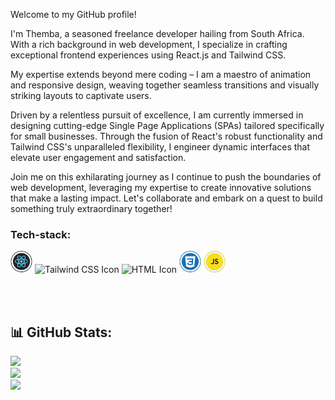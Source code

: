 Welcome to my GitHub profile!

I'm Themba, a seasoned freelance developer hailing from South Africa. With a rich background in web development, I specialize in crafting exceptional frontend experiences using React.js and Tailwind CSS. <br/>

My expertise extends beyond mere coding – I am a maestro of animation and responsive design, weaving together seamless transitions and visually striking layouts to captivate users. <br/>

Driven by a relentless pursuit of excellence, I am currently immersed in designing cutting-edge Single Page Applications (SPAs) tailored specifically for small businesses. Through the fusion of React's robust functionality and Tailwind CSS's unparalleled flexibility, I engineer dynamic interfaces that elevate user engagement and satisfaction. <br/>

Join me on this exhilarating journey as I continue to push the boundaries of web development, leveraging my expertise to create innovative solutions that make a lasting impact. Let's collaborate and embark on a quest to build something truly extraordinary together! <br/>

### Tech-stack: <br/>
<p align="left">
<img width="35px" src="https://github.com/Pedro-Murilo/icons-for-readme/blob/main/.github/react-icon.svg" alt="ReactJS Icon" />
<img width="35px" src="https://adware-technologies.s3.amazonaws.com/uploads/technology/thumbnail/31/tailwind.png" alt="Tailwind CSS Icon" />
<img width="35px" src="https://cdn.iconscout.com/icon/premium/png-256-thumb/html-2752158-2284975.png?f=webp" alt="HTML Icon" />
<img width="35px" src="https://github.com/Pedro-Murilo/icons-for-readme/blob/main/.github/css-icon.svg" alt="CSS Icon" />
<img width="35px" src="https://github.com/Pedro-Murilo/icons-for-readme/blob/main/.github/js-icon.svg" alt="Javascript Icon" />
<p>



<br/>
<br/>

## 📊 GitHub Stats:
![](https://github-readme-stats.vercel.app/api?username=ThembaJNcube&theme=dark&hide_border=false&include_all_commits=false&count_private=false)<br/>
![](https://github-readme-streak-stats.herokuapp.com/?user=ThembaJNcube&theme=dark&hide_border=false)<br/>
![](https://github-readme-stats.vercel.app/api/top-langs/?username=ThembaJNcube&theme=dark&hide_border=false&include_all_commits=false&count_private=false&layout=compact)

